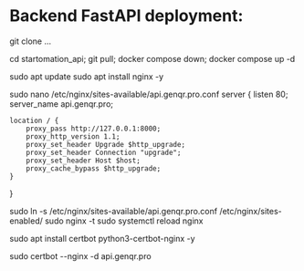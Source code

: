 # Backend FastAPI deployment:

git clone ...

cd startomation_api; git pull; docker compose down; docker compose up -d

sudo apt update
sudo apt install nginx -y

sudo nano /etc/nginx/sites-available/api.genqr.pro.conf
server {
    listen 80;
    server_name api.genqr.pro;

    location / {
        proxy_pass http://127.0.0.1:8000;
        proxy_http_version 1.1;
        proxy_set_header Upgrade $http_upgrade;
        proxy_set_header Connection "upgrade";
        proxy_set_header Host $host;
        proxy_cache_bypass $http_upgrade;
    }
}

sudo ln -s /etc/nginx/sites-available/api.genqr.pro.conf /etc/nginx/sites-enabled/
sudo nginx -t
sudo systemctl reload nginx

sudo apt install certbot python3-certbot-nginx -y

sudo certbot --nginx -d api.genqr.pro
